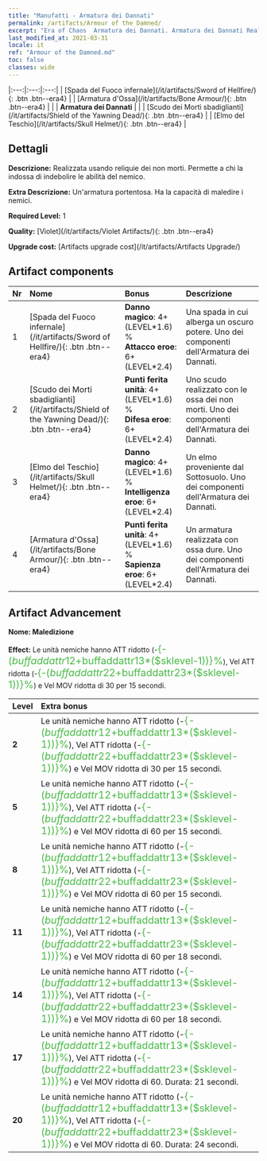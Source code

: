 ```yaml
---
title: "Manufatti - Armatura dei Dannati"
permalink: /artifacts/Armour of the Damned/
excerpt: "Era of Chaos  Armatura dei Dannati. Armatura dei Dannati Realizzata usando reliquie dei non morti. Permette a chi la indossa di indebolire le abilità del nemico."
last_modified_at: 2021-03-31
locale: it
ref: "Armour of the Damned.md"
toc: false
classes: wide
---
```


  |:---:|:---:|:---:| 
  | [Spada del Fuoco infernale](/it/artifacts/Sword of Hellfire/){: .btn .btn--era4} |   | [Armatura d'Ossa](/it/artifacts/Bone Armour/){: .btn .btn--era4} | 
  |   | **Armatura dei Dannati** |  | 
  | [Scudo dei Morti sbadiglianti](/it/artifacts/Shield of the Yawning Dead/){: .btn .btn--era4} |   | [Elmo del Teschio](/it/artifacts/Skull Helmet/){: .btn .btn--era4} | 


## Dettagli

 **Descrizione:** Realizzata usando reliquie dei non morti. Permette a chi la indossa di indebolire le abilità del nemico.

 **Extra Descrizione:** Un'armatura portentosa. Ha la capacità di maledire i nemici.

 **Required Level:** 1

 **Quality:** [Violet](/it/artifacts/Violet Artifacts/){: .btn .btn--era4}

 **Upgrade cost:** [Artifacts upgrade cost](/it/artifacts/Artifacts Upgrade/)



## Artifact components

  | Nr |    Nome    |   Bonus | Descrizione | 
  |:---|:-----------|:--------|:------------| 
  | 1 | [Spada del Fuoco infernale](/it/artifacts/Sword of Hellfire/){: .btn .btn--era4} | **Danno magico**: 4+(LEVEL\*1.6) %<br/>**Attacco eroe**: 6+(LEVEL\*2.4) | Una spada in cui alberga un oscuro potere. Uno dei componenti dell'Armatura dei Dannati. | 
  | 2 | [Scudo dei Morti sbadiglianti](/it/artifacts/Shield of the Yawning Dead/){: .btn .btn--era4} | **Punti ferita unità**: 4+(LEVEL\*1.6) %<br/>**Difesa eroe**: 6+(LEVEL\*2.4) | Uno scudo realizzato con le ossa dei non morti. Uno dei componenti dell'Armatura dei Dannati. | 
  | 3 | [Elmo del Teschio](/it/artifacts/Skull Helmet/){: .btn .btn--era4} | **Danno magico**: 4+(LEVEL\*1.6) %<br/>**Intelligenza eroe**: 6+(LEVEL\*2.4) | Un elmo proveniente dal Sottosuolo. Uno dei componenti dell'Armatura dei Dannati. | 
  | 4 | [Armatura d'Ossa](/it/artifacts/Bone Armour/){: .btn .btn--era4} | **Punti ferita unità**: 4+(LEVEL\*1.6) %<br/>**Sapienza eroe**: 6+(LEVEL\*2.4) | Un armatura realizzata con ossa dure. Uno dei componenti dell'Armatura dei Dannati. | 


## Artifact Advancement

 **Nome: Maledizione**

 **Effect:** Le unità nemiche hanno ATT ridotto (-<span style="color: #48b946;font-size:20px">{-($buffaddattr12+$buffaddattr13*($sklevel-1))}%</span>), Vel ATT ridotta (-<span style="color: #48b946;font-size:20px">{-($buffaddattr22+$buffaddattr23*($sklevel-1))}%</span>) e Vel MOV ridotta di 30 per 15 secondi.

  |  Level  |    Extra bonus  | 
  |:--------|:----------------| 
  | **2** | Le unità nemiche hanno ATT ridotto (-<span style="color: #48b946;font-size:20px">{-($buffaddattr12+$buffaddattr13*($sklevel-1))}%</span>), Vel ATT ridotta (-<span style="color: #48b946;font-size:20px">{-($buffaddattr22+$buffaddattr23*($sklevel-1))}%</span>) e Vel MOV ridotta di 30 per 15 secondi. | 
  | **5** | Le unità nemiche hanno ATT ridotto (-<span style="color: #48b946;font-size:20px">{-($buffaddattr12+$buffaddattr13*($sklevel-1))}%</span>), Vel ATT ridotta (-<span style="color: #48b946;font-size:20px">{-($buffaddattr22+$buffaddattr23*($sklevel-1))}%</span>) e Vel MOV ridotta di 60 per 15 secondi. | 
  | **8** | Le unità nemiche hanno ATT ridotto (-<span style="color: #48b946;font-size:20px">{-($buffaddattr12+$buffaddattr13*($sklevel-1))}%</span>), Vel ATT ridotta (-<span style="color: #48b946;font-size:20px">{-($buffaddattr22+$buffaddattr23*($sklevel-1))}%</span>) e Vel MOV ridotta di 60 per 15 secondi. | 
  | **11** | Le unità nemiche hanno ATT ridotto (-<span style="color: #48b946;font-size:20px">{-($buffaddattr12+$buffaddattr13*($sklevel-1))}%</span>), Vel ATT ridotta (-<span style="color: #48b946;font-size:20px">{-($buffaddattr22+$buffaddattr23*($sklevel-1))}%</span>) e Vel MOV ridotta di 60 per 18 secondi. | 
  | **14** | Le unità nemiche hanno ATT ridotto (-<span style="color: #48b946;font-size:20px">{-($buffaddattr12+$buffaddattr13*($sklevel-1))}%</span>), Vel ATT ridotta (-<span style="color: #48b946;font-size:20px">{-($buffaddattr22+$buffaddattr23*($sklevel-1))}%</span>) e Vel MOV ridotta di 60 per 18 secondi. | 
  | **17** | Le unità nemiche hanno ATT ridotto (-<span style="color: #48b946;font-size:20px">{-($buffaddattr12+$buffaddattr13*($sklevel-1))}%</span>), Vel ATT ridotta (-<span style="color: #48b946;font-size:20px">{-($buffaddattr22+$buffaddattr23*($sklevel-1))}%</span>) e Vel MOV ridotta di 60. Durata: 21 secondi. | 
  | **20** | Le unità nemiche hanno ATT ridotto (-<span style="color: #48b946;font-size:20px">{-($buffaddattr12+$buffaddattr13*($sklevel-1))}%</span>), Vel ATT ridotta (-<span style="color: #48b946;font-size:20px">{-($buffaddattr22+$buffaddattr23*($sklevel-1))}%</span>) e Vel MOV ridotta di 60. Durata: 24 secondi. | 
